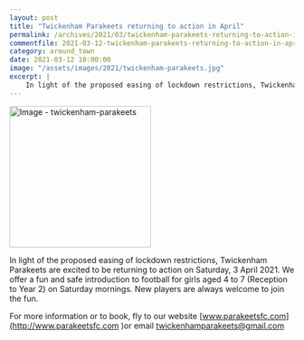```yaml
---
layout: post
title: "Twickenham Parakeets returning to action in April"
permalink: /archives/2021/03/twickenham-parakeets-returning-to-action-in-april.html
commentfile: 2021-03-12-twickenham-parakeets-returning-to-action-in-april
category: around_town
date: 2021-03-12 10:00:00
image: "/assets/images/2021/twickenham-parakeets.jpg"
excerpt: |
    In light of the proposed easing of lockdown restrictions, Twickenham Parakeets are excited to be returning to action on Saturday, 3 April 2021.  We offer a fun and safe introduction to football for girls aged 4 to 7 (Reception to Year 2) on Saturday mornings. New players are always welcome to join the fun.
---
```

<a href="/assets/images/2021/twickenham-parakeets.jpg" title="Click for a larger image"><img src="/assets/images/2021/twickenham-parakeets-thumb.jpg" width="250" alt="Image - twickenham-parakeets"  class="photo right"/></a>

In light of the proposed easing of lockdown restrictions, Twickenham Parakeets are excited to be returning to action on Saturday, 3 April 2021.  We offer a fun and safe introduction to football for girls aged 4 to 7 (Reception to Year 2) on Saturday mornings. New players are always welcome to join the fun.

For more information or to book, fly to our website [www.parakeetsfc.com](http://www.parakeetsfc.com )or email  [twickenhamparakeets@gmail.com](mailto:twickenhamparakeets@gmail.com)
